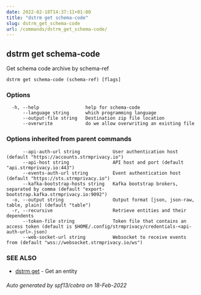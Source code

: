 ```yaml
---
date: 2022-02-18T14:37:11+01:00
title: "dstrm get schema-code"
slug: dstrm_get_schema-code
url: /commands/dstrm_get_schema-code/
---
```

## dstrm get schema-code

Get schema code archive by schema-ref

```
dstrm get schema-code (schema-ref) [flags]
```

### Options

```
  -h, --help                 help for schema-code
      --language string      which programming language
      --output-file string   Destination zip file location
      --overwrite            do we allow overwriting an existing file
```

### Options inherited from parent commands

```
      --api-auth-url string            User authentication host (default "https://accounts.strmprivacy.io")
      --api-host string                API host and port (default "api.strmprivacy.io:443")
      --events-auth-url string         Event authentication host (default "https://sts.strmprivacy.io")
      --kafka-bootstrap-hosts string   Kafka bootstrap brokers, separated by comma (default "export-bootstrap.kafka.strmprivacy.io:9092")
  -o, --output string                  Output format [json, json-raw, table, plain] (default "table")
  -r, --recursive                      Retrieve entities and their dependents
      --token-file string              Token file that contains an access token (default is $HOME/.config/strmprivacy/credentials-<api-auth-url>.json)
      --web-socket-url string          Websocket to receive events from (default "wss://websocket.strmprivacy.io/ws")
```

### SEE ALSO

* [dstrm get](dstrm_get.md)	 - Get an entity

###### Auto generated by spf13/cobra on 18-Feb-2022
